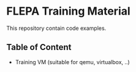# FLEPA Training Material

This repository contain code examples.

## Table of Content

- Training VM (suitable for qemu, virtualbox, ..)
